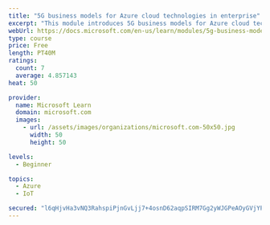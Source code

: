 ```yaml
---
title: "5G business models for Azure cloud technologies in enterprise"
excerpt: "This module introduces 5G business models for Azure cloud technologies."
webUrl: https://docs.microsoft.com/en-us/learn/modules/5g-business-models/
type: course
price: Free
length: PT40M
ratings:
  count: 7
  average: 4.857143
heat: 50

provider:
  name: Microsoft Learn
  domain: microsoft.com
  images:
    - url: /assets/images/organizations/microsoft.com-50x50.jpg
      width: 50
      height: 50

levels:
  - Beginner

topics:
  - Azure
  - IoT

secured: "l6qHjvHa3vNQ3RahspiPjnGvLjj7+4osnD62aqpSIRM7Gg2yWJGPeAOyGVjYPR/ywHvoz4Io35izYzeMZyRi6k/4Wo+LCYZqsAY7iwFw+aSCI6+ciqSDLKbx5eOZx/PmdUV+p3Fe0B80fip15ixvTpEe5Qaz1YqOHAjmhxt1iM0jFent+q5CQPjdO8ImNpvYpvaq+9XQQmS/2zenBiOIm9jp7JlSd7AN9Vt4GfmacUQSnHFHLVUe0twgfMj9dto3sOGM+NdaT6cm5E66obAtu8+fsobc5EgyxEGVXEyvor7h38N+kjWgr+bXWO4wvJszdey8DTL0M1Y4cBpwMHV51oQk0fm+IpEFUkb3ALxOqeK6ZtWZ8mKVPk1K7zBg+FLAYxvKzvNkfyDbV4TsPmWAytSxZiRd2x6QNfbVgTprU5E=;4aVe4EwuBgc5fva+KI8pWg=="
---
```


